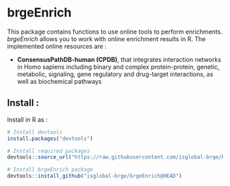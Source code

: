 # brgeEnrich

This package contains functions to use online tools to perform enrichments. *brgeEnrich* allows you to work with online enrichment results in R.
The implemented online resources are : 

* **ConsensusPathDB-human (CPDB)**,  that integrates interaction networks in Homo sapiens including binary and complex protein-protein, genetic, metabolic, signaling, gene regulatory and drug-target interactions, as well as biochemical pathways

## Install : 

Install in R as : 

```r
# Install devtools
install.packages("devtools")

# Install required packages 
devtools::source_url("https://raw.githubusercontent.com/isglobal-brge/brgeEnrich/HEAD/installer.R")

# Install brgeEnrich package
devtools::install_github("isglobal-brge/brgeEnrich@HEAD")
```
